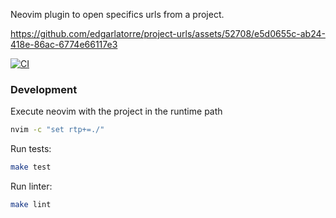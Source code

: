 Neovim plugin to open specifics urls from a project.



https://github.com/edgarlatorre/project-urls/assets/52708/e5d0655c-ab24-418e-86ac-6774e66117e3



[![CI](https://github.com/edgarlatorre/project-urls/actions/workflows/ci.yml/badge.svg)](https://github.com/edgarlatorre/project-urls/actions/workflows/ci.yml)

### Development

Execute neovim with the project in the runtime path

```bash
nvim -c "set rtp+=./"
```

Run tests:
```bash
make test
```

Run linter:
```bash
make lint
```
